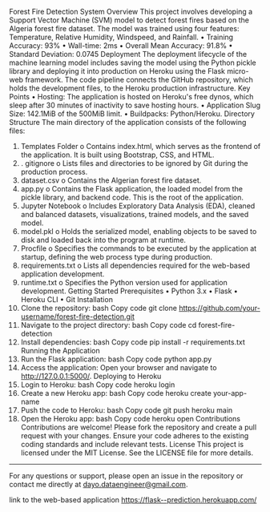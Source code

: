 Forest Fire Detection System
Overview
This project involves developing a Support Vector Machine (SVM) model to detect forest fires based on the Algeria forest fire dataset. The model was trained using four features: Temperature, Relative Humidity, Windspeed, and Rainfall.
•	Training Accuracy: 93%
•	Wall-time: 2ms
•	Overall Mean Accuracy: 91.8%
•	Standard Deviation: 0.0745
Deployment
The deployment lifecycle of the machine learning model includes saving the model using the Python pickle library and deploying it into production on Heroku using the Flask micro-web framework. The code pipeline connects the GitHub repository, which holds the development files, to the Heroku production infrastructure.
Key Points
•	Hosting: The application is hosted on Heroku's free dynos, which sleep after 30 minutes of inactivity to save hosting hours.
•	Application Slug Size: 142.1MiB of the 500MiB limit.
•	Buildpacks: Python/Heroku.
Directory Structure
The main directory of the application consists of the following files:
1.	Templates Folder
o	Contains index.html, which serves as the frontend of the application. It is built using Bootstrap, CSS, and HTML.
2.	. gitignore
o	Lists files and directories to be ignored by Git during the production process.
3.	dataset.csv
o	Contains the Algerian forest fire dataset.
4.	app.py
o	Contains the Flask application, the loaded model from the pickle library, and backend code. This is the root of the application.
5.	Jupyter Notebook
o	Includes Exploratory Data Analysis (EDA), cleaned and balanced datasets, visualizations, trained models, and the saved model.
6.	model.pkl
o	Holds the serialized model, enabling objects to be saved to disk and loaded back into the program at runtime.
7.	Procfile
o	Specifies the commands to be executed by the application at startup, defining the web process type during production.
8.	requirements.txt
o	Lists all dependencies required for the web-based application development.
9.	runtime.txt
o	Specifies the Python version used for application development.
Getting Started
Prerequisites
•	Python 3.x
•	Flask
•	Heroku CLI
•	Git
Installation
1.	Clone the repository:
bash
Copy code
git clone https://github.com/your-username/forest-fire-detection.git
2.	Navigate to the project directory:
bash
Copy code
cd forest-fire-detection
3.	Install dependencies:
bash
Copy code
pip install -r requirements.txt
Running the Application
1.	Run the Flask application:
bash
Copy code
python app.py
2.	Access the application: Open your browser and navigate to http://127.0.0.1:5000/.
Deploying to Heroku
1.	Login to Heroku:
bash
Copy code
heroku login
2.	Create a new Heroku app:
bash
Copy code
heroku create your-app-name
3.	Push the code to Heroku:
bash
Copy code
git push heroku main
4.	Open the Heroku app:
bash
Copy code
heroku open
Contributions
Contributions are welcome! Please fork the repository and create a pull request with your changes. Ensure your code adheres to the existing coding standards and include relevant tests.
License
This project is licensed under the MIT License. See the LICENSE file for more details.
________________________________________
For any questions or support, please open an issue in the repository or contact me directly at dayo.dataengineer@gmail.com.


link to the web-based application
https://flask--prediction.herokuapp.com/
